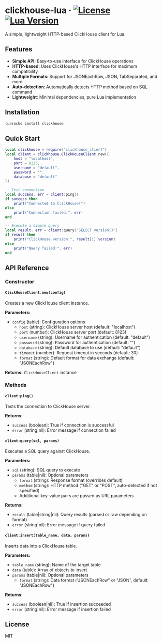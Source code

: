 # clickhouse-lua  &middot; [![License](https://img.shields.io/badge/License-MIT-blue.svg)](LICENSE) [![Lua Version](https://img.shields.io/badge/Lua-5.1%2B-blue.svg)](https://www.lua.org/)

A simple, lightweight HTTP-based ClickHouse client for Lua.

## Features

- **Simple API**: Easy-to-use interface for ClickHouse operations
- **HTTP-based**: Uses ClickHouse's HTTP interface for maximum compatibility
- **Multiple Formats**: Support for JSONEachRow, JSON, TabSeparated, and more
- **Auto-detection**: Automatically detects HTTP method based on SQL command
- **Lightweight**: Minimal dependencies, pure Lua implementation

## Installation

```bash
luarocks install clickhouse
```

## Quick Start

```lua
local clickhouse = require("clickhouse_client")
local client = clickhouse.ClickHouseClient.new({
    host = "localhost",
    port = 8123,
    username = "default",
    password = "",
    database = "default"
})

-- Test connection
local success, err = client:ping()
if success then
    print("Connected to ClickHouse!")
else
    print("Connection failed:", err)
end

-- Execute a simple query
local result, err = client:query("SELECT version()")
if result then
    print("ClickHouse version:", result[1].version)
else
    print("Query failed:", err)
end
```

## API Reference

### Constructor

#### `ClickHouseClient.new(config)`

Creates a new ClickHouse client instance.

**Parameters:**
- `config` (table): Configuration options
  - `host` (string): ClickHouse server host (default: "localhost")
  - `port` (number): ClickHouse server port (default: 8123)
  - `username` (string): Username for authentication (default: "default")
  - `password` (string): Password for authentication (default: "")
  - `database` (string): Default database to use (default: "default")
  - `timeout` (number): Request timeout in seconds (default: 30)
  - `format` (string): Default format for data exchange (default: "JSONEachRow")

**Returns:** `ClickHouseClient` instance

### Methods

#### `client:ping()`

Tests the connection to ClickHouse server.

**Returns:**
- `success` (boolean): True if connection is successful
- `error` (string|nil): Error message if connection failed

#### `client:query(sql, params)`

Executes a SQL query against ClickHouse.

**Parameters:**
- `sql` (string): SQL query to execute
- `params` (table|nil): Optional parameters
  - `format` (string): Response format (overrides default)
  - `method` (string): HTTP method ("GET" or "POST", auto-detected if not specified)
  - Additional key-value pairs are passed as URL parameters

**Returns:**
- `result` (table|string|nil): Query results (parsed or raw depending on format)
- `error` (string|nil): Error message if query failed

#### `client:insert(table_name, data, params)`

Inserts data into a ClickHouse table.

**Parameters:**
- `table_name` (string): Name of the target table
- `data` (table): Array of objects to insert
- `params` (table|nil): Optional parameters
  - `format` (string): Data format ("JSONEachRow" or "JSON", default: "JSONEachRow")

**Returns:**
- `success` (boolean|nil): True if insertion succeeded
- `error` (string|nil): Error message if insertion failed

## License

[MIT](https://github.com/EvandroLG/ts-audio/tree/master/LICENSE)
